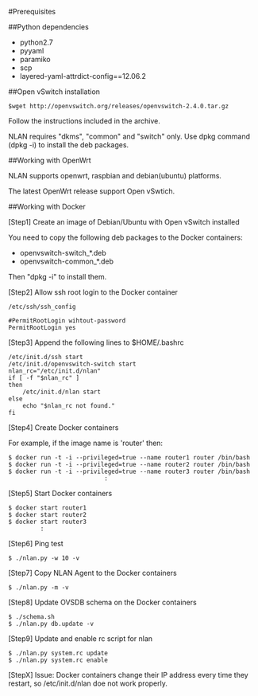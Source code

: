 #Prerequisites

##Python dependencies

- python2.7
- pyyaml
- paramiko
- scp
- layered-yaml-attrdict-config==12.06.2

##Open vSwitch installation

```
$wget http://openvswitch.org/releases/openvswitch-2.4.0.tar.gz
```
Follow the instructions included in the archive.

NLAN requires "dkms", "common" and "switch" only. Use dpkg command (dpkg -i) to install the deb packages.

##Working with OpenWrt

NLAN supports openwrt, raspbian and debian(ubuntu) platforms.

The latest OpenWrt release support Open vSwtich.

##Working with Docker

[Step1] Create an image of Debian/Ubuntu with Open vSwitch installed

You need to copy the following deb packages to the Docker containers:
- openvswitch-switch_*.deb
- openvswitch-common_*.deb

Then "dpkg -i" to install them.

[Step2] Allow ssh root login to the Docker container
```
/etc/ssh/ssh_config

#PermitRootLogin wihtout-password
PermitRootLogin yes
```

[Step3] Append the following lines to $HOME/.bashrc
```
/etc/init.d/ssh start
/etc/init.d/openvswitch-switch start
nlan_rc="/etc/init.d/nlan"
if [ -f "$nlan_rc" ]
then
    /etc/init.d/nlan start
else
    echo "$nlan_rc not found."
fi
```

[Step4] Create Docker containers

For example, if the image name is 'router' then:
```
$ docker run -t -i --privileged=true --name router1 router /bin/bash
$ docker run -t -i --privileged=true --name router2 router /bin/bash
$ docker run -t -i --privileged=true --name router3 router /bin/bash
                           :
```

[Step5] Start Docker containers
```
$ docker start router1
$ docker start router2
$ docker start router3
         :
```

[Step6] Ping test
```
$ ./nlan.py -w 10 -v
```

[Step7] Copy NLAN Agent to the Docker containers
```
$ ./nlan.py -m -v
```

[Step8] Update OVSDB schema on the Docker containers
```
$ ./schema.sh
$ ./nlan.py db.update -v
```

[Step9] Update and enable rc script for nlan
```
$ ./nlan.py system.rc update
$ ./nlan.py system.rc enable
```

[StepX]
Issue: Docker containers change their IP address every time they restart, so /etc/init.d/nlan doe not work properly.
